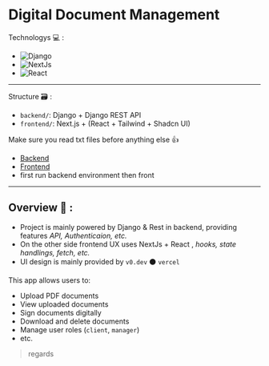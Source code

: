 # Digital Document Management 


Technologys 💻 : 
- ![Django](https://img.shields.io/badge/Django-092E20?style=for-the-badge&logo=Django&logoColor=white)
- ![NextJs](https://img.shields.io/badge/NextJS-000000?style=for-the-badge&logo=nextdotjs&logoColor=white)
- ![React](https://img.shields.io/badge/React-20232A?style=for-the-badge&logo=react&logoColor=61DAFB)

--- 
Structure 🗃️ :
- `backend/`: Django + Django REST API
- `frontend/`: Next.js + (React + Tailwind + Shadcn UI)
  
Make sure you read txt files before anything else 👍
* [Backend](./backend/__commands.txt)
* [Frontend](./frontend/__help.txt)
* first run backend environment then front 
---
Overview 📖 :
---
* Project is mainly powered by Django & Rest in backend, providing features _API, Authenticaion, etc._
* On the other side frontend UX uses NextJs + React , _hooks, state handlings, fetch, etc._
* UI design is mainly provided by `v0.dev` ⚫ `vercel` 

This app allows users to:
- Upload PDF documents
- View uploaded documents
- Sign documents digitally
- Download and delete documents
- Manage user roles (`client`, `manager`)
- etc.

> regards
